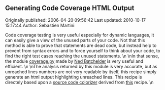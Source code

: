 ## Generating Code Coverage HTML Output 
Originally published: 2006-04-20 09:56:42 
Last updated: 2010-10-17 15:17:44 
Author: Sebastien Martini 
 
Code coverage testing is very useful especially for dynamic languages, it can easily give a view of the unused parts of your code. Not that this method is able to prove that statements are dead code, but instead help to prevent from syntax errors and to force yourself to think about your code, to find the right test cases reaching the unused statements.\n\nIn that sense, the module [coverage.py](http://www.nedbatchelder.com/code/modules/coverage.py) made by [Ned Batchelder](http://www.nedbatchelder.com) is very useful and efficient.\n\nThe analysis returned by this module is very accurate, but as unreached lines numbers are not very readable by itself, this recipe simply generate an html output highlighting unreached lines. This recipe is directely based upon a [source code colorizer](http://chrisarndt.de/en/software/python/colorize.html) derived from [this](http://aspn.activestate.com/ASPN/Cookbook/Python/Recipe/52298) recipe.\n